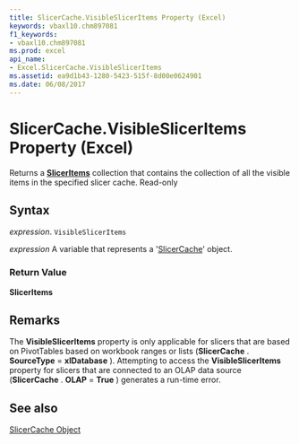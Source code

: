 ```yaml
---
title: SlicerCache.VisibleSlicerItems Property (Excel)
keywords: vbaxl10.chm897081
f1_keywords:
- vbaxl10.chm897081
ms.prod: excel
api_name:
- Excel.SlicerCache.VisibleSlicerItems
ms.assetid: ea9d1b43-1280-5423-515f-8d00e0624901
ms.date: 06/08/2017
---
```



# SlicerCache.VisibleSlicerItems Property (Excel)

Returns a  **[SlicerItems](Excel.SlicerItems.md)** collection that contains the collection of all the visible items in the specified slicer cache. Read-only


## Syntax

 _expression_. `VisibleSlicerItems`

 _expression_ A variable that represents a '[SlicerCache](Excel.SlicerCache.md)' object.


### Return Value

 **SlicerItems**


## Remarks

The  **VisibleSlicerItems** property is only applicable for slicers that are based on PivotTables based on workbook ranges or lists (**SlicerCache** . **SourceType** = **xlDatabase** ). Attempting to access the **VisibleSlicerItems** property for slicers that are connected to an OLAP data source (**SlicerCache** . **OLAP** = **True** ) generates a run-time error.


## See also


[SlicerCache Object](Excel.SlicerCache.md)

